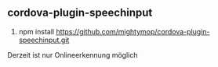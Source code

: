 ## cordova-plugin-speechinput

1. npm install https://github.com/mightymop/cordova-plugin-speechinput.git

Derzeit ist nur Onlineerkennung möglich
